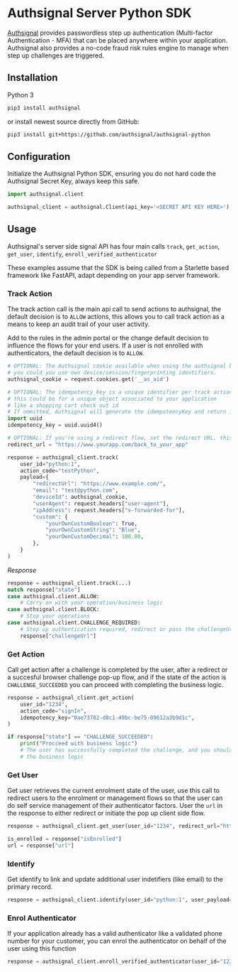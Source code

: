 # Authsignal Server Python SDK

[Authsignal](https://www.authsignal.com/?utm_source=github&utm_medium=python_sdk) provides passwordless step up authentication (Multi-factor Authentication - MFA) that can be placed anywhere within your application. Authsignal also provides a no-code fraud risk rules engine to manage when step up challenges are triggered.

## Installation

Python 3

```bash
pip3 install authsignal
```

or install newest source directly from GitHub:

```bash
pip3 install git+https://github.com/authsignal/authsignal-python
```

## Configuration
Initialize the Authsignal Python SDK, ensuring you do not hard code the Authsignal Secret Key, always keep this safe.

```python
import authsignal.client

authsignal_client = authsignal.Client(api_key='<SECRET API KEY HERE>')
```

## Usage

Authsignal's server side signal API has four main calls `track`, `get_action`, `get_user`, `identify`, `enroll_verified_authenticator`

These examples assume that the SDK is being called from a Starlette based framework like FastAPI, adapt depending on your app server framework.

### Track Action
The track action call is the main api call to send actions to authsignal, the default decision is to `ALLOW` actions, this allows you to call track action as a means to keep an audit trail of your user activity.

Add to the rules in the admin portal or the change default decision to influence the flows for your end users. If a user is not enrolled with authenticators, the default decision is to `ALLOW`.

```python
# OPTIONAL: The Authsignal cookie available when using the authsignal browser Javascript SDK
# you could you use own device/session/fingerprinting identifiers.
authsignal_cookie = request.cookies.get('__as_aid')

# OPTIONAL: The idempotency_key is a unique identifier per track action
# this could be for a unique object associated to your application
# like a shopping cart check out id
# If ommitted, Authsignal will generate the idempotencyKey and return in the response
import uuid
idempotency_key = uuid.uuid4()

# OPTIONAL: If you're using a redirect flow, set the redirect URL, this is the url authsignal will redirect to after a Challenge is completed.
redirect_url = "https://www.yourapp.com/back_to_your_app"

response = authsignal_client.track(
    user_id="python:1",
    action_code="testPython",
    payload={
        "redirectUrl": "https://www.example.com/",
        "email": "test@python.com",
        "deviceId": authsignal_cookie,
        "userAgent": request.headers["user-agent"],
        "ipAddress": request.headers["x-forwarded-for"],
        "custom": {
            "yourOwnCustomBoolean": True,
            "yourOwnCustomString": "Blue",
            "yourOwnCustomDecimal": 100.00,
        },
    }
)

```
*Response*
```python
response = authsignal_client.track(...)
match response["state"]
case authsignal.client.ALLOW:
    # Carry on with your operation/business logic
case authsignal.client.BLOCK:
    # Stop your operations
case authsignal.client.CHALLENGE_REQUIRED:
    # Step up authentication required, redirect or pass the challengeUrl to the front end
    response["challengeUrl"]
```

### Get Action
Call get action after a challenge is completed by the user, after a redirect or a succesful browser challenge pop-up flow, and if the state of the action is `CHALLENGE_SUCCEEDED` you can proceed with completing the business logic.

```python
response = authsignal_client.get_action(
    user_id="1234",
    action_code="signIn",
    idempotency_key="0ae73782-d8c1-49bc-be75-09612a3b9d1c",
)

if response["state"] == "CHALLENGE_SUCCEEDED":
    print("Procceed with business logic")
    # The user has successfully completed the challenge, and you should proceed with
    # the business logic
```

### Get User
Get user retrieves the current enrolment state of the user, use this call to redirect users to the enrolment or management flows so that the user can do self service management of their authenticator factors. User the `url` in the response to either redirect or initiate the pop up client side flow.

```python
response = authsignal_client.get_user(user_id="1234", redirect_url="http://www.yourapp.com/path-back")

is_enrolled = response["isEnrolled"]
url = response["url"]
```

### Identify
Get identify to link and update additional user indetifiers (like email) to the primary record.

```python
response = authsignal_client.identify(user_id="python:1", user_payload={"email": "new@email.com"})
```

### Enrol Authenticator
If your application already has a valid authenticator like a validated phone number for your customer, you can enrol the authenticator on behalf of the user using this function

```python
response = authsignal_client.enroll_verified_authenticator(user_id="1234", authenticator_payload={"oobChannel": "SMS", "phoneNumber": "+64277770770"})
```